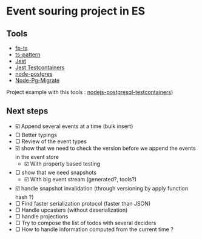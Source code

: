 # Event souring project in ES

## Tools
- [fp-ts](https://gcanti.github.io/fp-ts/)
- [ts-pattern](https://github.com/gvergnaud/ts-pattern)
- [Jest](https://jestjs.io/)
- [Jest Testcontainers](https://github.com/Trendyol/jest-testcontainers/)
- [node-postgres](https://node-postgres.com/)
- [Node-Pg-Migrate](https://salsita.github.io/node-pg-migrate/)

Project example with this tools : [nodejs-postgresql-testcontainers](https://github.com/Yengas/nodejs-postgresql-testcontainers))

## Next steps

- ☑️ Append several events at a time (bulk insert)
- ▢ Better typings
- ▢ Review of the event types
- ☑️ show that we need to check the version before we append the events in the event store
  - ☑️ With property based testing
- ▢ show that we need snapshots
  - ☑️ With big event stream (generated?, tools?)
- ☑️ handle snapshot invalidation (through versioning by apply function hash ?)
- ▢ Find faster serialization protocol (faster than JSON)
- ▢ Handle upcasters (without deserialization)
- ▢ handle projections
- ▢ Try to compose the list of todos with several deciders
- ▢ How to handle information computed from the current time ?
